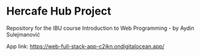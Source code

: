 # Hercafe Hub Project

Repository for the IBU course Introduction to Web Programming - by Aydin Sulejmanović

App link: https://web-full-stack-app-c2jkn.ondigitalocean.app/
